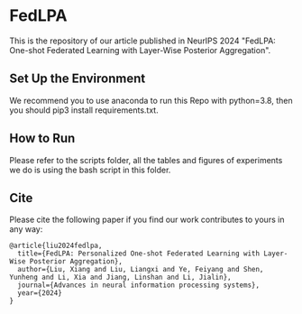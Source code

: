 # FedLPA
This is the repository of our article published in NeurIPS 2024 "FedLPA: One-shot Federated Learning with Layer-Wise Posterior Aggregation".


## Set Up the Environment

We recommend you to use anaconda to run this Repo with python=3.8, then you should pip3 install requirements.txt.

## How to Run

Please refer to the scripts folder, all the tables and figures of experiments we do is using the bash script in this folder.

## Cite

Please cite the following paper if you find our work contributes to yours in any way:

```
@article{liu2024fedlpa,
  title={FedLPA: Personalized One-shot Federated Learning with Layer-Wise Posterior Aggregation},
  author={Liu, Xiang and Liu, Liangxi and Ye, Feiyang and Shen, Yunheng and Li, Xia and Jiang, Linshan and Li, Jialin},
  journal={Advances in neural information processing systems},
  year={2024}
}

```
